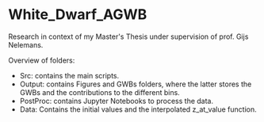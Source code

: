 # White_Dwarf_AGWB
Research in context of my Master's Thesis under supervision of prof. Gijs Nelemans.

Overview of folders:

- Src: contains the main scripts.
- Output: contains Figures and GWBs folders, where the latter stores the GWBs and the contributions to the different bins.
- PostProc: contains Jupyter Notebooks to process the data.
- Data: Contains the initial values and the interpolated z_at_value function.
